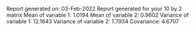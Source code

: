 Report generated on: 03-Feb-2022
Report generated for your 10 by 2 matrix
Mean of variable 1: 1.0194
Mean of variable 2: 0.9602
Variance of variable 1: 12.1643
Variance of variable 2: 1.7934
	  Covariance: 4.6707